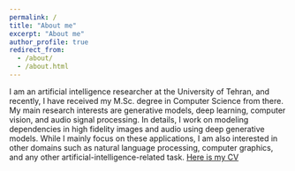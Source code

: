 ```yaml
---
permalink: /
title: "About me"
excerpt: "About me"
author_profile: true
redirect_from: 
  - /about/
  - /about.html
---
```


I am an artificial intelligence researcher at the University of Tehran, and recently, I have received my M.Sc. degree in Computer Science from there. My main research interests are generative models, deep learning, computer vision, and audio signal processing. In details, I work on modeling dependencies in high fidelity images and audio using deep generative models. While I mainly focus on these applications, I am also interested in other domains such as natural language processing, computer graphics, and any other artificial-intelligence-related task. [Here is my CV](../assets/Hamed_CV.pdf)